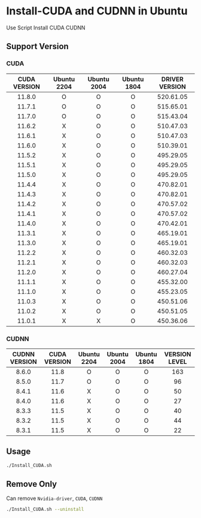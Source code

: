 # Install-CUDA and CUDNN in Ubuntu
Use Script Install CUDA CUDNN

## Support Version

### CUDA
| CUDA VERSION | Ubuntu 2204 | Ubuntu 2004 | Ubuntu 1804 |   DRIVER VERSION   |
| :----------: | :---------: | :---------: | :---------: | :----------------: |
|    11.8.0    |      O      |      O      |      O      |      520.61.05     |
|    11.7.1    |      O      |      O      |      O      |      515.65.01     |
|    11.7.0    |      O      |      O      |      O      |      515.43.04     |
|    11.6.2    |      X      |      O      |      O      |      510.47.03     |
|    11.6.1    |      X      |      O      |      O      |      510.47.03     |
|    11.6.0    |      X      |      O      |      O      |      510.39.01     |
|    11.5.2    |      X      |      O      |      O      |      495.29.05     |
|    11.5.1    |      X      |      O      |      O      |      495.29.05     |
|    11.5.0    |      X      |      O      |      O      |      495.29.05     |
|    11.4.4    |      X      |      O      |      O      |      470.82.01     |
|    11.4.3    |      X      |      O      |      O      |      470.82.01     |
|    11.4.2    |      X      |      O      |      O      |      470.57.02     |
|    11.4.1    |      X      |      O      |      O      |      470.57.02     |
|    11.4.0    |      X      |      O      |      O      |      470.42.01     |
|    11.3.1    |      X      |      O      |      O      |      465.19.01     |
|    11.3.0    |      X      |      O      |      O      |      465.19.01     |
|    11.2.2    |      X      |      O      |      O      |      460.32.03     |
|    11.2.1    |      X      |      O      |      O      |      460.32.03     |
|    11.2.0    |      X      |      O      |      O      |      460.27.04     |
|    11.1.1    |      X      |      O      |      O      |      455.32.00     |
|    11.1.0    |      X      |      O      |      O      |      455.23.05     |
|    11.0.3    |      X      |      O      |      O      |      450.51.06     |
|    11.0.2    |      X      |      O      |      O      |      450.51.05     |
|    11.0.1    |      X      |      X      |      O      |      450.36.06     |

### CUDNN
| CUDNN VERSION | CUDA VERSION | Ubuntu 2204 | Ubuntu 2004 | Ubuntu 1804 | VERSION LEVEL |
| :-----------: | :----------: | :---------: | :---------: | :---------: | :-----------: |
|     8.6.0     |     11.8     |      O      |      O      |      O      |      163      |
|     8.5.0     |     11.7     |      O      |      O      |      O      |       96      |
|     8.4.1     |     11.6     |      X      |      O      |      O      |       50      |
|     8.4.0     |     11.6     |      X      |      O      |      O      |       27      |
|     8.3.3     |     11.5     |      X      |      O      |      O      |       40      |
|     8.3.2     |     11.5     |      X      |      O      |      O      |       44      |
|     8.3.1     |     11.5     |      X      |      O      |      O      |       22      |

## Usage

```bash
./Install_CUDA.sh
```

## Remove Only
Can remove `Nvidia-driver`, `CUDA`, `CUDNN`
```bash
./Install_CUDA.sh --uninstall
```




